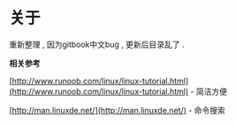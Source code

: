 # 关于

重新整理 , 因为gitbook中文bug , 更新后目录乱了 .

**相关参考**

[http://www.runoob.com/linux/linux-tutorial.html](http://www.runoob.com/linux/linux-tutorial.html) - 简洁方便

[http://man.linuxde.net/](http://man.linuxde.net/) - 命令搜索

